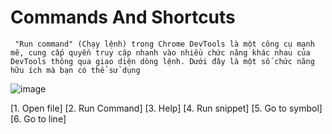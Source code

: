 # Commands And Shortcuts
``` "Run command" (Chạy lệnh) trong Chrome DevTools là một công cụ mạnh mẽ, cung cấp quyền truy cập nhanh vào nhiều chức năng khác nhau của DevTools thông qua giao diện dòng lệnh. Dưới đây là một số chức năng hữu ích mà bạn có thể sử dụng```

![image](https://github.com/user-attachments/assets/e88dff35-4f0a-4ca5-a5c3-3825435351bb)

[1. Open file]
[2. Run Command]
[3. Help]
[4. Run snippet]
[5. Go to symbol]
[6. Go to line]

